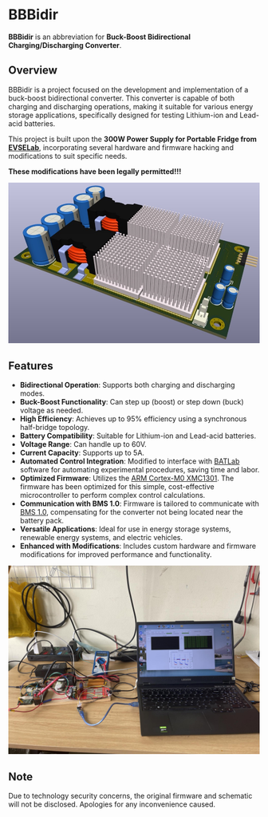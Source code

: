 # BBBidir

**BBBidir** is an abbreviation for **Buck-Boost Bidirectional Charging/Discharging Converter**.

## Overview

BBBidir is a project focused on the development and implementation of a buck-boost bidirectional converter. This converter is capable of both charging and discharging operations, making it suitable for various energy storage applications, specifically designed for testing Lithium-ion and Lead-acid batteries.

This project is built upon the **300W Power Supply for Portable Fridge from [EVSELab](https://evselab.com/)**, incorporating several hardware and firmware hacking and modifications to suit specific needs. 

**These modifications have been legally permitted!!!**

![300W Power Supply for Portable Fridge from EVSELab](images/Fridge_300W.jpg)

## Features

- **Bidirectional Operation**: Supports both charging and discharging modes.
- **Buck-Boost Functionality**: Can step up (boost) or step down (buck) voltage as needed.
- **High Efficiency**: Achieves up to 95% efficiency using a synchronous half-bridge topology.
- **Battery Compatibility**: Suitable for Lithium-ion and Lead-acid batteries.
- **Voltage Range**: Can handle up to 60V.
- **Current Capacity**: Supports up to 5A.
- **Automated Control Integration**: Modified to interface with [BATLab](https://github.com/renivimere/BATLab) software for automating experimental procedures, saving time and labor.
- **Optimized Firmware**: Utilizes the [ARM Cortex-M0 XMC1301](https://www.infineon.com/cms/en/product/microcontroller/32-bit-industrial-microcontroller-based-on-arm-cortex-m/32-bit-xmc1000-industrial-microcontroller-arm-cortex-m0/xmc1301-t016f0032-ab/). The firmware has been optimized for this simple, cost-effective microcontroller to perform complex control calculations.
- **Communication with BMS 1.0**: Firmware is tailored to communicate with [BMS 1.0](https://github.com/renivimere/BMS_1.0), compensating for the converter not being located near the battery pack.
- **Versatile Applications**: Ideal for use in energy storage systems, renewable energy systems, and electric vehicles.
- **Enhanced with Modifications**: Includes custom hardware and firmware modifications for improved performance and functionality.

![BBBidir Testing with HPPC](images/BBBidir_Test.jpg)
## Note

Due to technology security concerns, the original firmware and schematic will not be disclosed. Apologies for any inconvenience caused.
